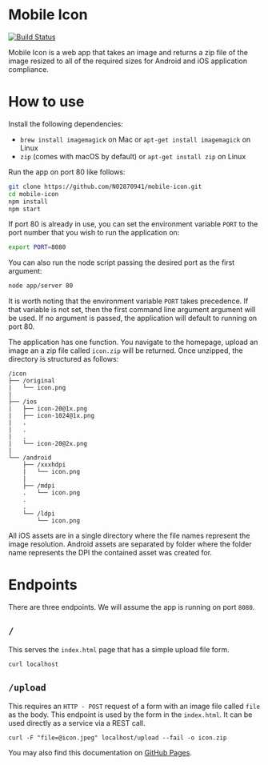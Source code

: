 # Mobile Icon

[![Build Status](https://travis-ci.com/N02870941/mobile-icon.svg?branch=master)](https://travis-ci.com/N02870941/mobile-icon)

Mobile Icon is a web app that takes an image and returns a zip file of the
image resized to all of the required sizes for Android and iOS application compliance.

# How to use

Install the following dependencies:

- `brew install imagemagick` on Mac or `apt-get install imagemagick` on Linux
- `zip` (comes with macOS by default) or `apt-get install zip` on Linux

Run the app on port 80 like follows:

```bash
git clone https://github.com/N02870941/mobile-icon.git
cd mobile-icon
npm install
npm start
```

If port 80 is already in use, you can set the environment variable `PORT` to the port number that
you wish to run the application on:

```bash
export PORT=8080
```

You can also run the node script passing the desired port as the first argument:

```bash
node app/server 80
```

It is worth noting that the environment variable `PORT` takes precedence. If that variable is not set,
then the first command line argument argument will be used. If no argument is passed, the application
will default to running on port 80.

The application has one function. You navigate to the homepage, upload an image an a zip
file called `icon.zip` will be returned. Once unzipped, the directory is structured as follows:

```
/icon
├── /original
|   └── icon.png
|  
├── /ios
|   ├── icon-20@1x.png
|   ├── icon-1024@1x.png
|   .
|   .
|   .
|   └── icon-20@2x.png
|  
└── /android
    ├── /xxxhdpi
    |   └── icon.png
    |
    ├── /mdpi
    .   └── icon.png
    .
    .
    └── /ldpi
        └── icon.png
```

All iOS assets are in a single directory where the file names represent the image resolution. Android assets are separated by folder where the folder name represents the DPI the contained asset was created for.

# Endpoints
There are three endpoints. We will assume the app is running on port `8080`.

## `/`
This serves the `index.html` page that has a simple upload file form.

```
curl localhost
```

## `/upload`
This requires an `HTTP - POST` request of a form with an image file called `file`
as the body. This endpoint is used by the form in the `index.html`. It can be
used directly as a service via a REST call.

```
curl -F "file=@icon.jpeg" localhost/upload --fail -o icon.zip
```

You may also find this documentation on [GitHub Pages](https://n02870941.github.io/mobile-icon/).
